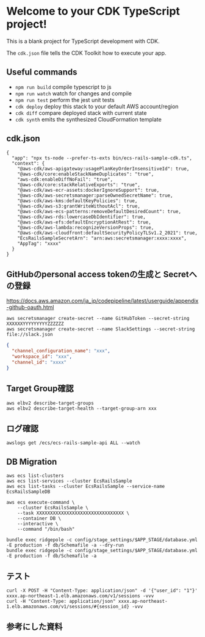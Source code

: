 # Welcome to your CDK TypeScript project!

This is a blank project for TypeScript development with CDK.

The `cdk.json` file tells the CDK Toolkit how to execute your app.

## Useful commands

 * `npm run build`   compile typescript to js
 * `npm run watch`   watch for changes and compile
 * `npm run test`    perform the jest unit tests
 * `cdk deploy`      deploy this stack to your default AWS account/region
 * `cdk diff`        compare deployed stack with current state
 * `cdk synth`       emits the synthesized CloudFormation template

## cdk.json
```
{
  "app": "npx ts-node --prefer-ts-exts bin/ecs-rails-sample-cdk.ts",
  "context": {
    "@aws-cdk/aws-apigateway:usagePlanKeyOrderInsensitiveId": true,
    "@aws-cdk/core:enableStackNameDuplicates": "true",
    "aws-cdk:enableDiffNoFail": "true",
    "@aws-cdk/core:stackRelativeExports": "true",
    "@aws-cdk/aws-ecr-assets:dockerIgnoreSupport": true,
    "@aws-cdk/aws-secretsmanager:parseOwnedSecretName": true,
    "@aws-cdk/aws-kms:defaultKeyPolicies": true,
    "@aws-cdk/aws-s3:grantWriteWithoutAcl": true,
    "@aws-cdk/aws-ecs-patterns:removeDefaultDesiredCount": true,
    "@aws-cdk/aws-rds:lowercaseDbIdentifier": true,
    "@aws-cdk/aws-efs:defaultEncryptionAtRest": true,
    "@aws-cdk/aws-lambda:recognizeVersionProps": true,
    "@aws-cdk/aws-cloudfront:defaultSecurityPolicyTLSv1.2_2021": true,
    "EcsRailsSampleSecretArn": "arn:aws:secretsmanager:xxxx:xxxx",
    "AppTag": "xxxx"
  }
}
```

## GitHubのpersonal access tokenの生成と Secretへの登録

https://docs.aws.amazon.com/ja_jp/codepipeline/latest/userguide/appendix-github-oauth.html

```
aws secretsmanager create-secret --name GitHubToken --secret-string XXXXXXYYYYYYYYYZZZZZZ
aws secretsmanager create-secret --name SlackSettings --secret-string file://slack.json
```

```json
{
  "channel_configuration_name": "xxx",
  "workspace_id": "xxx",
  "channel_id": "xxxx"
}
```

## Target Group確認

```
aws elbv2 describe-target-groups
aws elbv2 describe-target-health --target-group-arn xxx
```

## ログ確認

```
awslogs get /ecs/ecs-rails-sample-api ALL --watch 
```

## DB Migration

```
aws ecs list-clusters
aws ecs list-services --cluster EcsRailsSample
aws ecs list-tasks --cluster EcsRailsSample --service-name EcsRailsSampleDB

aws ecs execute-command \
    --cluster EcsRailsSample \
    --task XXXXXXXXXXXXXXXXXXXXXXXXXXXXXXXX \
    --container DB \
    --interactive \
    --command "/bin/bash"

bundle exec ridgepole -c config/stage_settings/$APP_STAGE/database.yml -E production -f db/Schemafile -a --dry-run
bundle exec ridgepole -c config/stage_settings/$APP_STAGE/database.yml -E production -f db/Schemafile -a
```

## テスト
```
curl -X POST -H "Content-Type: application/json" -d '{"user_id": "1"}' xxxx.ap-northeast-1.elb.amazonaws.com/v1/sessions -vvv
curl -H "Content-Type: application/json" xxxx.ap-northeast-1.elb.amazonaws.com/v1/sessions/#{session_id} -vvv
```

## 参考にした資料
